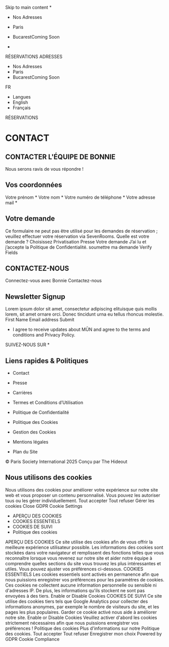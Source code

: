 Skip to main content
  * 

  * Nos Adresses
  * Paris
  * BucarestComing Soon


  * 

RÉSERVATIONS
ADRESSES
  * Nos Adresses
  * Paris
  * BucarestComing Soon


FR
  * Langues
  * English
  * Français


RÉSERVATIONS
# CONTACT
## CONTACTER L'ÉQUIPE DE BONNIE
Nous serons ravis de vous répondre !
## Vos coordonnées
Votre prénom *
Votre nom *
Votre numéro de téléphone *
Votre adresse mail *
## Votre demande
Ce formulaire ne peut pas être utilisé pour les demandes de réservation ; veuillez effectuer votre réservation via SevenRooms.
Quelle est votre demande ?
Choisissez Privatisation Presse
Votre demande
J’ai lu et j’accepte la Politique de Confidentialité.
soumettre ma demande
Verify Fields
## CONTACTEZ-NOUS
Connectez-vous avec Bonnie
Contactez-nous
## Newsletter Signup
Lorem ipsum dolor sit amet, consectetur adipiscing elituisque quis mollis lorem, sit amet ornare orci. Donec tincidunt urna eu tellus rhoncus molestie.
First Name
Email address
Submit
  * I agree to receive updates about MŪN and agree to the terms and conditions and Privacy Policy.


SUIVEZ-NOUS SUR
  * 

## Liens rapides & Politiques
  * Contact
  * Presse
  * Carrières
  * Termes et Conditions d’Utilisation


  * Politique de Confidentialité
  * Politique des Cookies
  * Gestion des Cookies
  * Mentions légales
  * Plan du Site


© Paris Society International 2025 Conçu par The Hideout
## Nous utilisons des cookies
Nous utilisons des cookies pour améliorer votre expérience sur notre site web et vous proposer un contenu personnalisé. Vous pouvez les autoriser tous ou les gérer individuellement.
Tout accepter Tout refuser Gérer les cookies
Close GDPR Cookie Settings
  * APERÇU DES COOKIES
  * COOKIES ESSENTIELS
  * COOKIES DE SUIVI
  * Politique des cookies


APERÇU DES COOKIES
Ce site utilise des cookies afin de vous offrir la meilleure expérience utilisateur possible. Les informations des cookies sont stockées dans votre navigateur et remplissent des fonctions telles que vous reconnaître lorsque vous revenez sur notre site et aider notre équipe à comprendre quelles sections du site vous trouvez les plus intéressantes et utiles. Vous pouvez ajuster vos préférences ci-dessous.
COOKIES ESSENTIELS
Les cookies essentiels sont activés en permanence afin que nous puissions enregistrer vos préférences pour les paramètres de cookies. Ces cookies ne collectent aucune information personnelle ou sensible ni d'adresses IP. De plus, les informations qu'ils stockent ne sont pas envoyées à des tiers.
Enable or Disable Cookies
COOKIES DE SUIVI
Ce site utilise des cookies tiers tels que Google Analytics pour collecter des informations anonymes, par exemple le nombre de visiteurs du site, et les pages les plus populaires. Garder ce cookie activé nous aide à améliorer notre site.
Enable or Disable Cookies
Veuillez activer d'abord les cookies strictement nécessaires afin que nous puissions enregistrer vos préférences !
Politique des cookies
Plus d'informations sur notre Politique des cookies.
Tout accepter Tout refuser Enregistrer mon choix
Powered by GDPR Cookie Compliance
